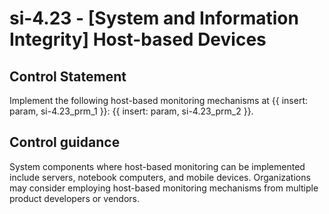 # si-4.23 - \[System and Information Integrity\] Host-based Devices

## Control Statement

Implement the following host-based monitoring mechanisms at {{ insert: param, si-4.23_prm_1 }}: {{ insert: param, si-4.23_prm_2 }}.

## Control guidance

System components where host-based monitoring can be implemented include servers, notebook computers, and mobile devices. Organizations may consider employing host-based monitoring mechanisms from multiple product developers or vendors.
